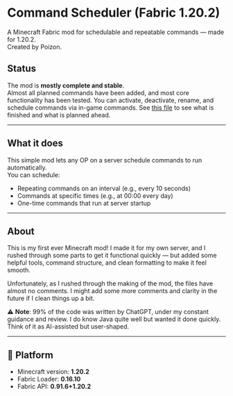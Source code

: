 # Command Scheduler (Fabric 1.20.2)

A Minecraft Fabric mod for schedulable and repeatable commands — made for 1.20.2.  
Created by Poizon.

## Status

The mod is **mostly complete and stable**.  
Almost all planned commands have been added, and most core functionality has been tested. You can activate, deactivate, rename, and schedule commands via in-game commands. See [this file](src/main/java/net/william/commandscheduler/ToDoList.txt) to see what is finished and what is planned ahead.

---

## What it does

This simple mod lets any OP on a server schedule commands to run automatically.  
You can schedule:

- Repeating commands on an interval (e.g., every 10 seconds)
- Commands at specific times (e.g., at 00:00 every day)
- One-time commands that run at server startup

---

## About

This is my first ever Minecraft mod! I made it for my own server, and I rushed through some parts to get it functional quickly — but added some helpful tools, command structure, and clean formatting to make it feel smooth.

Unfortunately, as I rushed through the making of the mod, the files have almost no comments. I might add some more comments and clarity in the future if I clean things up a bit.

⚠️ **Note**: 99% of the code was written by ChatGPT, under my constant guidance and review. I do know Java quite well but wanted it done quickly. Think of it as AI-assisted but user-shaped.

---

## 🔧 Platform

- Minecraft version: **1.20.2**  
- Fabric Loader: **0.16.10**  
- Fabric API: **0.91.6+1.20.2**
